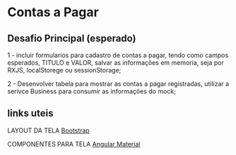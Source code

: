 # Contas a Pagar

## Desafio Principal (esperado)

1 - incluir formularios para cadastro de contas a pagar, tendo como campos esperados, TITULO e VALOR, salvar as informações em memoria, seja por RXJS, localStorege ou sessionStorage;

2 - Desenvolver tabela para mostrar as contas a pagar registradas, utilizar a serivce Business para consumir as informações do mock;

## links uteis

LAYOUT DA TELA [Bootstrap](https://getbootstrap.com/docs/4.0/layout/grid/)

COMPONENTES PARA TELA [Angular Material](https://material.angular.io/components/categories)
